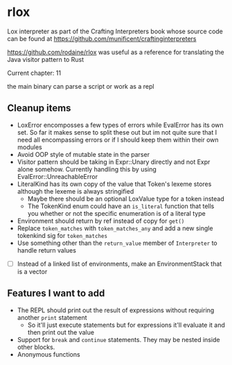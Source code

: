 # rlox

Lox interpreter as part of the Crafting Interpreters book whose source code can be found at <https://github.com/munificent/craftinginterpreters>

<https://github.com/rodaine/rlox> was useful as a reference for translating the Java visitor pattern to Rust

Current chapter: 11

the main binary can parse a script or work as a repl

## Cleanup items

- LoxError encomposses a few types of errors while EvalError has its own set. So far it makes sense to split these out but im not quite sure that I need all encompassing errors or if I should keep them within their own modules
- Avoid OOP style of mutable state in the parser
- Visitor pattern should be taking in Expr::Unary directly and not Expr alone somehow. Currently handling this by using EvalError::UnreachableError
- LiteralKind has its own copy of the value that Token's lexeme stores although the lexeme is always stringified
  - Maybe there should be an optional LoxValue type for a token instead
  - The TokenKind enum could have an `is_literal` function that tells you whether or not the specific enumeration is of a literal type
- Environment should return by ref instead of copy for `get()`
- Replace `token_matches` with `token_matches_any` and add a new single tokenkind sig for `token_matches`
- Use something other than the `return_value` member of `Interpreter` to handle return values
- [ ] Instead  of a linked list of environments, make an EnvironmentStack that is a vector

## Features I want to add

- The REPL should print out the result of expressions without requiring another `print` statement
  - So it'll just execute statements but for expressions it'll evaluate it and then print out the value
- Support for `break` and `continue` statements. They may be nested inside other blocks.
- Anonymous functions
